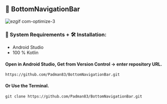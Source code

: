 ## 📱 BottomNavigationBar

![ezgif com-optimize-3](https://user-images.githubusercontent.com/45048950/92759943-d0c50800-f3c2-11ea-976d-4f261e031938.gif)

### 🧰 System Requirements +  🛠️ Installation:

* Android Studio
* 100 % Kotlin

#### Open in Android Studio, Get from Version Control -> enter repository URL.

```
https://github.com/Padman83/BottomNavigationBar.git
```

#### Or Use the Terminal.

```
git clone https://github.com/Padman83/BottomNavigationBar.git
